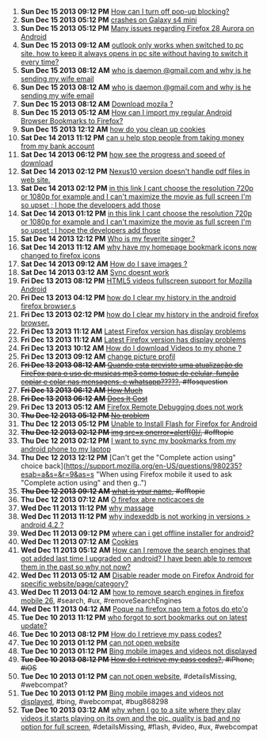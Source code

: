1. **Sun Dec 15 2013 09:12 PM** [How can I turn off pop-up blocking?](https://support.mozilla.org/en-US/questions/980560?esab=a&s=&r=0&as=s "I'm trying to browse a certain website and file a claim but I can't do beca..")
1. **Sun Dec 15 2013 05:12 PM** [crashes on Galaxy s4 mini](https://support.mozilla.org/en-US/questions/979773?esab=a&s=&r=1&as=s "My phone crashed within a day of installing. Verizon person told me it was ..")
1. **Sun Dec 15 2013 05:12 PM** [Many issues regarding Firefox 28 Aurora on Android](https://support.mozilla.org/en-US/questions/980544?esab=a&s=&r=2&as=s "On my Samsung Galaxy S2 with Android 4.1.2 ever since I auto updated to ver..")
1. **Sun Dec 15 2013 09:12 AM** [outlook only works when switched to pc site. how to keep it always opens in pc site without having to switch it every time?](https://support.mozilla.org/en-US/questions/980517?esab=a&s=&r=3&as=s "cannot reply to e mail with outlook~hotmail unless it  is ib pc site. can t..")
1. **Sun Dec 15 2013 08:12 AM** [who is daemon @gmail.com and why is he sending my wife email](https://support.mozilla.org/en-US/questions/980510?esab=a&s=&r=4&as=s "Whois daemon @gmail .com")
1. **Sun Dec 15 2013 08:12 AM** [who is daemon @gmail.com and why is he sending my wife email](https://support.mozilla.org/en-US/questions/980509?esab=a&s=&r=5&as=s "Whois daemon @gmail .com")
1. **Sun Dec 15 2013 08:12 AM** [Download mozila ?](https://support.mozilla.org/en-US/questions/978497?esab=a&s=&r=6&as=s "Mozila")
1. **Sun Dec 15 2013 05:12 AM** [How can I import my regular Android Browser Bookmarks to Firefox?](https://support.mozilla.org/en-US/questions/980490?esab=a&s=&r=7&as=s "I want to have all of my bookmarks from my old/Google+ browser on Firefox a..")
1. **Sun Dec 15 2013 12:12 AM** [how do you clean up cookies](https://support.mozilla.org/en-US/questions/980482?esab=a&s=&r=8&as=s "im trying to clean up cookies on my samsung galaxy 7 2.0")
1. **Sat Dec 14 2013 11:12 PM** [can u help stop people from taking money from my bank account](https://support.mozilla.org/en-US/questions/980477?esab=a&s=&r=9&as=s "money has been taken from my bank account I need it to stop ino that fuckbo..")
1. **Sat Dec 14 2013 06:12 PM** [how see the progress and speed of download](https://support.mozilla.org/en-US/questions/980465?esab=a&s=&r=1&as=s "if I compare mozilla android and desktop version so my 1 question is why th..")
1. **Sat Dec 14 2013 02:12 PM** [Nexus10 version doesn't handle pdf files in web site.](https://support.mozilla.org/en-US/questions/980453?esab=a&s=&r=2&as=s "I have a new Nexus 10, and installed both Firefox and the Epson print app. ..")
1. **Sat Dec 14 2013 02:12 PM** [in this link I cant choose the resolution 720p or 1080p for example and I can't maximize the movie as full screen I'm so upset ; I hope the developers add those](https://support.mozilla.org/en-US/questions/980452?esab=a&s=&r=3&as=s "Duplicate of")
1. **Sat Dec 14 2013 01:12 PM** [in this link I cant choose the resolution 720p or 1080p for example and I can't maximize the movie as full screen I'm so upset ; I hope the developers add those](https://support.mozilla.org/en-US/questions/980451?esab=a&s=&r=4&as=s "in this link I cant choose the resolution 720p or 1080p for example and I c..")
1. **Sat Dec 14 2013 12:12 PM** [Who is my feverite singer.?](https://support.mozilla.org/en-US/questions/980446?esab=a&s=&r=5&as=s "Micheal Jackson.")
1. **Sat Dec 14 2013 11:12 AM** [why have my homepage bookmark icons now changed to firefox icons](https://support.mozilla.org/en-US/questions/980441?esab=a&s=&r=6&as=s "am running samsung tab2 and homepage icons became firefox icons overnight....")
1. **Sat Dec 14 2013 09:12 AM** [How do I save images ?](https://support.mozilla.org/en-US/questions/980424?esab=a&s=&r=7&as=s "i can get no option to save images")
1. **Sat Dec 14 2013 03:12 AM** [Sync doesnt work](https://support.mozilla.org/en-US/questions/980406?esab=a&s=&r=8&as=s "Hi,")
1. **Fri Dec 13 2013 08:12 PM** [HTML5 videos fullscreen support for Mozilla Android](https://support.mozilla.org/en-US/questions/980389?esab=a&s=&r=9&as=s "When trying to play HTML5 videos embedded on a webpage in Firefox Android, ..")
1. **Fri Dec 13 2013 04:12 PM** [how do I clear my history in the android firefox browser.s](https://support.mozilla.org/en-US/questions/980369?esab=a&s=&r=1&as=s "can't find a way to delete the history listings on my android phone withou ..")
1. **Fri Dec 13 2013 02:12 PM** [how do I clear my history in the android firefox browser.](https://support.mozilla.org/en-US/questions/980361?esab=a&s=&r=2&as=s "can't.")
1. **Fri Dec 13 2013 11:12 AM** [Latest Firefox version has display problems](https://support.mozilla.org/en-US/questions/980353?esab=a&s=&r=3&as=s "locking this thread as duplicate, please continue at")
1. **Fri Dec 13 2013 11:12 AM** [Latest Firefox version has display problems](https://support.mozilla.org/en-US/questions/980347?esab=a&s=&r=4&as=s "Hello guys,
There is a major issue with the latest Firefox version for Andr..")
1. **Fri Dec 13 2013 10:12 AM** [How do l download Videos to my phone ?](https://support.mozilla.org/en-US/questions/980340?esab=a&s=&r=5&as=s "my phone can't download videos")
1. **Fri Dec 13 2013 09:12 AM** [change picture profil](https://support.mozilla.org/en-US/questions/980331?esab=a&s=&r=0&as=s "how change picture profil..")
1. ~~**Fri Dec 13 2013 08:12 AM** [Quando esta previsto uma atualização do FireFox para o uso de musicas mp3 como toque de celular, função copiar e colar nas mensagens, e whatsapp?????](https://support.mozilla.org/en-US/questions/980321?esab=a&s=&r=1&as=s "Preciso do Wattss , copiar e colar mensagens e musica mp3 como toque!!!!"), #ffosquestion~~
1. ~~**Fri Dec 13 2013 06:12 AM** [How Much](https://support.mozilla.org/en-US/questions/980314?esab=a&s=&r=2&as=s "How Much does it cost")~~
1. ~~**Fri Dec 13 2013 06:12 AM** [Does It Cost](https://support.mozilla.org/en-US/questions/980313?esab=a&s=&r=3&as=s "How much is this going to cost")~~
1. **Fri Dec 13 2013 05:12 AM** [Firefox Remote Debugging does not work](https://support.mozilla.org/en-US/questions/980309?esab=a&s=&r=4&as=s "My hosting machine is Ubuntu 13.10 64 bit and my mobile device is Vodafone ..")
1. ~~**Thu Dec 12 2013 05:12 PM** [No problem](https://support.mozilla.org/en-US/questions/980262?esab=a&s=&r=5&as=s "真的没问题")~~
1. **Thu Dec 12 2013 05:12 PM** [Unable to Install Flash for Firefox for Android](https://support.mozilla.org/en-US/questions/980258?esab=a&s=&r=6&as=s "Cold someone provide me working instructions for downloading the flash plug..")
1. ~~**Thu Dec 12 2013 02:12 PM** [img src=x onerror=alert(0)/](https://support.mozilla.org/en-US/questions/980247?esab=a&s=&r=7&as=s "d"), #offtopic~~
1. **Thu Dec 12 2013 02:12 PM** [I want to sync my bookmarks from my android phone to my laptop](https://support.mozilla.org/en-US/questions/980244?esab=a&s=&r=8&as=s "I tried looking in the support section on mozilla however the directions it..")
1. **Thu Dec 12 2013 12:12 PM** [Can't get the "Complete action using" choice back](https://support.mozilla.org/en-US/questions/980235?esab=a&s=&r=9&as=s "When using Firefox mobile it used to ask "Complete action using" and then g..")
1. ~~**Thu Dec 12 2013 09:12 AM** [what is your name](https://support.mozilla.org/en-US/questions/980213?esab=a&s=&r=0&as=s "my name is raja husain"), #offtopic~~
1. **Thu Dec 12 2013 07:12 AM** [O firefox abre noticacoes de](https://support.mozilla.org/en-US/questions/980192?esab=a&s=&r=1&as=s "Trabalho com companhias de seguro e preciso estar conectado no site deles d..")
1. **Wed Dec 11 2013 11:12 PM** [why massage](https://support.mozilla.org/en-US/questions/980163?esab=a&s=&r=0&as=s "it is ok for relaxation")
1. **Wed Dec 11 2013 11:12 PM** [why indexeddb is not working in versions > android 4.2 ?](https://support.mozilla.org/en-US/questions/980160?esab=a&s=&r=1&as=s "upto androif 4.0.2 indexeddb is supporting that mean we can fatch data from..")
1. **Wed Dec 11 2013 09:12 PM** [where can i get offline installer for android?](https://support.mozilla.org/en-US/questions/980153?esab=a&s=&r=2&as=s "I want offline installer of latest version of firefox for android..!!
Pls h..")
1. **Wed Dec 11 2013 07:12 AM** [Cookies](https://support.mozilla.org/en-US/questions/980067?esab=a&s=&r=0&as=s "How do I enable my cookies? Can seem to find Main Menu to get to the settin..")
1. **Wed Dec 11 2013 05:12 AM** [How can I remove the search engines that got added last time I upgraded on android? I have been able to remove them in the past so why not now?](https://support.mozilla.org/en-US/questions/980053?esab=a&s=&r=1&as=s "I have always chosen FireFox because it has generally offered me options to..")
1. **Wed Dec 11 2013 05:12 AM** [Disable reader mode on Firefox Android for specific website/page/category?](https://support.mozilla.org/en-US/questions/980051?esab=a&s=&r=2&as=s "Hi!")
1. **Wed Dec 11 2013 04:12 AM** [how to remove search engines in firefox mobile 26](https://support.mozilla.org/en-US/questions/980049?esab=a&s=&r=3&as=s "With the update to firefox 26, another bunch of search engines I will never.."), #search, #ux, #removeSearchEngines
1. **Wed Dec 11 2013 04:12 AM** [Poque na firefox nao tem a fotos do eto'o](https://support.mozilla.org/en-US/questions/980046?esab=a&s=&r=4&as=s "Eu queria A firefox tivece fotos de jogadores de futbol")
1. **Tue Dec 10 2013 11:12 PM** [who forgot to sort bookmarks out on latest update?](https://support.mozilla.org/en-US/questions/980032?esab=a&s=&r=0&as=s "so...  I updated Firefox mobile lastnight and now ALL the bookmarks on my h..")
1. **Tue Dec 10 2013 08:12 PM** [How do I retrieve my pass codes?](https://support.mozilla.org/en-US/questions/980023?esab=a&s=&r=1&as=s "I know that my iPhone has to have my pass codes stored somewhere I just don..")
1. **Tue Dec 10 2013 01:12 PM** [can not open website](https://support.mozilla.org/en-US/questions/979998?esab=a&s=&r=2&as=s "can not sign in")
1. **Tue Dec 10 2013 01:12 PM** [Bing mobile images and videos not displayed](https://support.mozilla.org/en-US/questions/979993?esab=a&s=&r=3&as=s "title says it all
Go to")
1. ~~**Tue Dec 10 2013 08:12 PM** [How do I retrieve my pass codes?](https://support.mozilla.org/en-US/questions/980023?esab=a&s=&r=0&as=s "I know that my iPhone has to have my pass codes stored somewhere I just don.."), #iPhone, #iOS~~
1. **Tue Dec 10 2013 01:12 PM** [can not open website](https://support.mozilla.org/en-US/questions/979998?esab=a&s=&r=1&as=s "can not sign in"), #detailsMissing, #webcompat?
1. **Tue Dec 10 2013 01:12 PM** [Bing mobile images and videos not displayed](https://support.mozilla.org/en-US/questions/979993?esab=a&s=&r=2&as=s "title says it all
Go to"), #bing, #webcompat, #bug868298
1. **Tue Dec 10 2013 03:12 AM** [why when I go to a site where they play videos it starts playing on its own and the pic. quality is bad and no option for full screen](https://support.mozilla.org/en-US/questions/979941?esab=a&s=&r=3&as=s "help with this please can't I just use my default player"), #detailsMissing, #flash, #video, #ux, #webcompat
